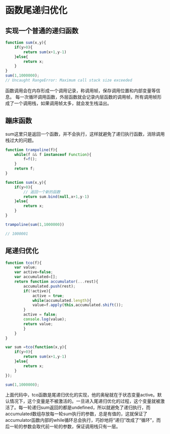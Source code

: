 # 函数尾递归优化

## 实现一个普通的递归函数

``` js
function sum(x,y){
    if(y>0){
        return sum(x+1,y-1)
    }else{
        return x;
    }
}
sum(1,1000000);
// Uncaught RangeError: Maximum call stack size exceeded
```

函数调用会在内存形成一个调用记录，称调用帧，保存调用位置和内部变量等信息。
每一次循环调用函数，外层函数就会记录内层函数的调用帧，所有调用帧形成了一个调用栈，如果调用帧太多，就会发生栈溢出。

## 蹦床函数

sum这里只是返回一个函数，并不会执行，这样就避免了递归执行函数，消除调用栈过大的问题。

``` js
function trampoline(f){
    while(f && f instanceof Function){
        f=f();
    }
    return f;
}

function sum(x,y){
    if(y>0){
        // 返回一个新的函数
        return sum.bind(null,x+1,y-1)
    }else{
        return x;
    }
}

trampoline(sum(1,1000000))

// 1000001
```

## 尾递归优化

``` js
function tco(f){
    var value;
    var active=false;
    var accumulated=[];
    return function accumulator(...rest){
        accumulated.push(rest);
        if(!active){
            active = true;
            while(accumulated.length){
            value=f.apply(this,accumulated.shift());
        }
        active = false;
        console.log(value);
        return value;
        }
    }
}

var sum =tco(function(x,y){
    if(y>0){
        return sum(x+1,y-1)
    }else{
        return x;
    }
});

sum(1,1000000);
```

上面代码中，tco函数是尾递归优化的实现，他的奥秘就在于状态变量active。默认情况下，这个变量是不被激活的。一旦进入尾递归优化的过程，这个变量就被激活了。每一轮递归sum返回的都是undefined，所以就避免了递归执行，而accumulated数组存放每一轮sum执行的参数，总是有值的，这就保证了accumulator函数内部的while循环总会执行，巧妙地将“递归”改成了“循环”，而后一轮的参数会取代前一轮的参数，保证调用栈只有一层。
